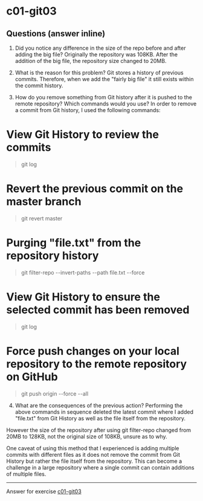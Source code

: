 # c01-git03

## Questions (answer inline)

1. Did you notice any difference in the size of the repo before and after adding the big file?
Originally the repository was 108KB. After the addition of the big file, the repository size changed to 20MB. 

2. What is the reason for this problem?
Git stores a history of previous commits. Therefore, when we add the "fairly big file" it still exists within the commit history.  

3. How do you remove something from Git history after it is pushed to the remote repository? Which commands would you use? 
In order to remove a commit from Git history, I used the following commands:
# View Git History to review the commits
> git log 

# Revert the previous commit on the master branch
> git revert master

# Purging "file.txt" from the repository history
> git filter-repo --invert-paths --path file.txt --force

# View Git History to ensure the selected commit has been removed
> git log 

# Force push changes on your local repository to the remote repository on GitHub
> git push origin --force --all

4. What are the consequences of the previous action?
Performing the above commands in sequence deleted the latest commit where I added "file.txt" from Git History as well as the file itself from the repository. 

However the size of the repository after using git filter-repo changed from 20MB to 128KB, not the original size of 108KB, unsure as to why.

One caveat of using this method that I experienced is adding multiple commits with different files as it does not remove the commit from Git History but rather the file itself from the repository. This can become a challenge in a large repository where a single commit can contain additions of multiple files. 

<!-- Don't change anything below this point-->
<!-- Before commiting, remove both commented lines--> 
***
Answer for exercise [c01-git03](https://github.com/devopsacademyau/academy/blob/23cc1dfa31e85651e3cdc1b0ef38da21518841ba/classes/01class/exercises/c01-git03/README.md)

